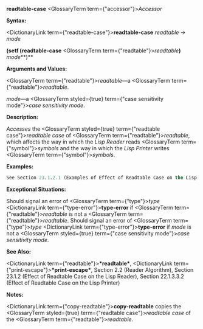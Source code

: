 **readtable-case** <GlossaryTerm  term={"accessor"}><i>Accessor</i></GlossaryTerm> 



**Syntax:** 



<DictionaryLink  term={"readtable-case"}><b>readtable-case</b></DictionaryLink> *readtable → mode* 



**(setf (readtable-case** <GlossaryTerm  term={"readtable"}><i>readtable</i></GlossaryTerm>**)** *mode***)** 



**Arguments and Values:** 



<GlossaryTerm  term={"readtable"}><i>readtable</i></GlossaryTerm>—a <GlossaryTerm  term={"readtable"}><i>readtable</i></GlossaryTerm>. 



*mode*—a <GlossaryTerm styled={true} term={"case sensitivity mode"}><i>case sensitivity mode</i></GlossaryTerm>. 







 



 



**Description:** 



*Accesses* the <GlossaryTerm styled={true} term={"readtable case"}><i>readtable case</i></GlossaryTerm> of <GlossaryTerm  term={"readtable"}><i>readtable</i></GlossaryTerm>, which affects the way in which the *Lisp Reader* reads <GlossaryTerm  term={"symbol"}><i>symbols</i></GlossaryTerm> and the way in which the *Lisp Printer* writes <GlossaryTerm  term={"symbol"}><i>symbols</i></GlossaryTerm>. 



**Examples:**
```lisp
See Section 23.1.2.1 (Examples of Effect of Readtable Case on the Lisp Reader) and Section 22.1.3.3.2.1 (Examples of Effect of Readtable Case on the Lisp Printer). 
```
**Exceptional Situations:** 



Should signal an error of <GlossaryTerm  term={"type"}><i>type</i></GlossaryTerm> <DictionaryLink  term={"type-error"}><b>type-error</b></DictionaryLink> if <GlossaryTerm  term={"readtable"}><i>readtable</i></GlossaryTerm> is not a <GlossaryTerm  term={"readtable"}><i>readtable</i></GlossaryTerm>. Should signal an error of <GlossaryTerm  term={"type"}><i>type</i></GlossaryTerm> <DictionaryLink  term={"type-error"}><b>type-error</b></DictionaryLink> if *mode* is not a <GlossaryTerm styled={true} term={"case sensitivity mode"}><i>case sensitivity mode</i></GlossaryTerm>. 



**See Also:** 



<DictionaryLink  term={"readtable"}><b>\*readtable\*</b></DictionaryLink>, <DictionaryLink  term={"print-escape"}><b>\*print-escape\*</b></DictionaryLink>, Section 2.2 (Reader Algorithm), Section 23.1.2 (Effect of Readtable Case on the Lisp Reader), Section 22.1.3.3.2 (Effect of Readtable Case on the Lisp Printer) 



**Notes:** 



<DictionaryLink  term={"copy-readtable"}><b>copy-readtable</b></DictionaryLink> copies the <GlossaryTerm styled={true} term={"readtable case"}><i>readtable case</i></GlossaryTerm> of the <GlossaryTerm  term={"readtable"}><i>readtable</i></GlossaryTerm>. 



